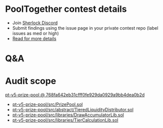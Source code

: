 
# PoolTogether contest details

- Join [Sherlock Discord](https://discord.gg/MABEWyASkp)
- Submit findings using the issue page in your private contest repo (label issues as med or high)
- [Read for more details](https://docs.sherlock.xyz/audits/watsons)

# Q&A

# Audit scope


[pt-v5-prize-pool @ 768fa642eb31cfff0fe929da0929a9bb4dea0b2d](https://github.com/GenerationSoftware/pt-v5-prize-pool/tree/768fa642eb31cfff0fe929da0929a9bb4dea0b2d)
- [pt-v5-prize-pool/src/PrizePool.sol](pt-v5-prize-pool/src/PrizePool.sol)
- [pt-v5-prize-pool/src/abstract/TieredLiquidityDistributor.sol](pt-v5-prize-pool/src/abstract/TieredLiquidityDistributor.sol)
- [pt-v5-prize-pool/src/libraries/DrawAccumulatorLib.sol](pt-v5-prize-pool/src/libraries/DrawAccumulatorLib.sol)
- [pt-v5-prize-pool/src/libraries/TierCalculationLib.sol](pt-v5-prize-pool/src/libraries/TierCalculationLib.sol)


